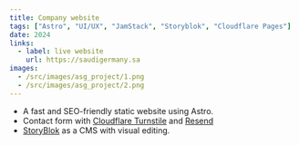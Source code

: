 ```yaml
---
title: Company website
tags: ["Astro", "UI/UX", "JamStack", "Storyblok", "Cloudflare Pages"]
date: 2024
links:
  - label: live website
    url: https://saudigermany.sa
images:
  - /src/images/asg_project/1.png
  - /src/images/asg_project/2.png
---
```


- A fast and SEO-friendly static website using Astro.
- Contact form with <a target="_blank" href="https://www.cloudflare.com/products/turnstile/">Cloudflare Turnstile</a> and <a target="_blank" href="https://resend.com/home">Resend</a>
- <a target="_blank" href="https://storyblok.com">StoryBlok</a> as a CMS with visual editing.